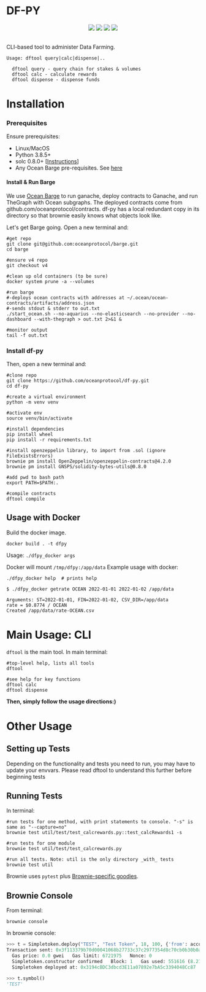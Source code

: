 # DF-PY

<div align="center">
<img src="https://github.com/oceanprotocol/df-py/actions/workflows/black.yml/badge.svg"/>
<img src="https://github.com/oceanprotocol/df-py/actions/workflows/mypy.yml/badge.svg"/>
<img src="https://github.com/oceanprotocol/df-py/actions/workflows/pylint.yml/badge.svg"/>
<img src="https://github.com/oceanprotocol/df-py/actions/workflows/test.yml/badge.svg"/>
</div>
<br/>


CLI-based tool to administer Data Farming.


```text
Usage: dftool query|calc|dispense|..

  dftool query - query chain for stakes & volumes
  dftool calc - calculate rewards
  dftool dispense - dispense funds
```

# Installation

### Prerequisites

Ensure prerequisites:
- Linux/MacOS
- Python 3.8.5+
- solc 0.8.0+ [[Instructions](https://docs.soliditylang.org/en/v0.8.9/installing-solidity.html)]
- Any Ocean Barge pre-requisites. See [here](https://github.com/oceanprotocol/barge) 

#### Install & Run Barge

We use [Ocean Barge](https://github.com/oceanprotocol/barge) to run ganache, deploy contracts to Ganache, and run TheGraph with Ocean subgraphs. The deployed contracts come from github.com/oceanprotocol/contracts. df-py has a local redundant copy in its directory so that brownie easily knows what objects look like.

Let's get Barge going. Open a new terminal and:

```console
#get repo
git clone git@github.com:oceanprotocol/barge.git
cd barge

#ensure v4 repo
git checkout v4

#clean up old containers (to be sure)
docker system prune -a --volumes

#run barge
#-deploys ocean contracts with addresses at ~/.ocean/ocean-contracts/artifacts/address.json
#-sends stdout & stderr to out.txt
./start_ocean.sh --no-aquarius --no-elasticsearch --no-provider --no-dashboard --with-thegraph > out.txt 2>&1 &

#monitor output
tail -f out.txt
```

### Install df-py

Then, open a new terminal and:

```console
#clone repo
git clone https://github.com/oceanprotocol/df-py.git
cd df-py

#create a virtual environment
python -m venv venv

#activate env
source venv/bin/activate

#install dependencies
pip install wheel
pip install -r requirements.txt

#install openzeppelin library, to import from .sol (ignore FileExistsErrors)
brownie pm install OpenZeppelin/openzeppelin-contracts@4.2.0
brownie pm install GNSPS/solidity-bytes-utils@0.8.0

#add pwd to bash path
export PATH=$PATH:.

#compile contracts
dftool compile
```



## Usage with Docker

Build the docker image.
```shell
docker build . -t dfpy
```

Usage:
`./dfpy_docker args`

Docker will mount `/tmp/dfpy:/app/data`
Example usage with docker:

```shell
./dfpy_docker help  # prints help 
```

```shell
$ ./dfpy_docker getrate OCEAN 2022-01-01 2022-01-02 /app/data

Arguments: ST=2022-01-01, FIN=2022-01-02, CSV_DIR=/app/data
rate = $0.8774 / OCEAN
Created /app/data/rate-OCEAN.csv
```

# Main Usage: CLI

`dftool` is the main tool. In main terminal:
```console
#top-level help, lists all tools
dftool

#see help for key functions
dftool calc
dftool dispense
```

**Then, simply follow the usage directions:)**

# Other Usage

## Setting up Tests

Depending on the functionality and tests you need to run, you may have to update your envvars.
Please read dftool to understand this further before beginning tests

## Running Tests

In terminal:
```console
#run tests for one method, with print statements to console. "-s" is same as "--capture=no"
brownie test util/test/test_calcrewards.py::test_calcRewards1 -s

#run tests for one module
brownie test util/test/test_calcrewards.py

#run all tests. Note: util is the only directory _with_ tests
brownie test util
```

Brownie uses `pytest` plus [Brownie-specific goodies](https://eth-brownie.readthedocs.io/en/stable/tests-pytest-intro.html).

## Brownie Console

From terminal:
```console
brownie console
```

In brownie console:
```python
>>> t = Simpletoken.deploy("TEST", "Test Token", 18, 100, {'from': accounts[0]})
Transaction sent: 0x3f113379b70d00041068b27733c37c2977354d8c70cb0b30b0af3087fca9c2b8
  Gas price: 0.0 gwei   Gas limit: 6721975   Nonce: 0
  Simpletoken.constructor confirmed   Block: 1   Gas used: 551616 (8.21%)
  Simpletoken deployed at: 0x3194cBDC3dbcd3E11a07892e7bA5c3394048Cc87

>>> t.symbol()                                                                                                                                                                                              
'TEST'
```
